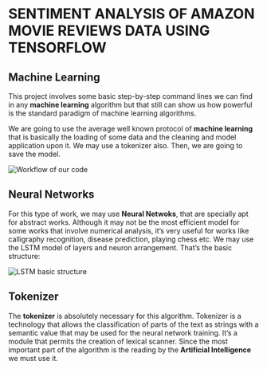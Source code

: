 # SENTIMENT ANALYSIS OF AMAZON MOVIE REVIEWS DATA USING TENSORFLOW

## Machine Learning

This project involves some basic step-by-step command lines we can find in any **machine learning** algorithm but that still can show us how powerful is the standard paradigm of machine learning algorithms. 

We are going to use the average well known protocol of **machine learning** that is basically the loading of some data and the cleaning and model application upon it. We may use a tokenizer also. Then, we are going to save the model.

![Workflow of our code](“.images/workflow_sentiment_analysis.png/”)

## Neural Networks
For this type of work, we may use **Neural Netwoks**, that are specially apt for abstract works. Although it may not be the most efficient model for some works that involve numerical analysis, it’s very useful for works like calligraphy recognition, disease prediction, playing chess etc. We may use the LSTM model of layers and neuron  arrangement. That’s the basic structure:

![LSTM basic structure](“.images/lstm.png/”)

## Tokenizer

The **tokenizer** is absolutely necessary for this algorithm. Tokenizer is a technology that allows the classification of parts of the text as strings with a semantic value that may be used for the neural network training. It’s a module that permits the creation of lexical  scanner. Since the most important part of the algorithm is the reading by the **Artificial Intelligence** we must use it.

